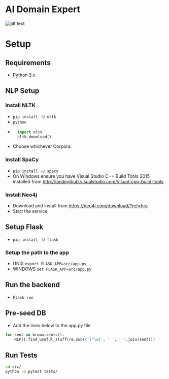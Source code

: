 # AI Domain Expert
![alt text](https://travis-ci.org/AITestingOrg/domain-expert-prototype.svg?branch=master "Build Status")

# Setup
## Requirements
* Python 3.x

## NLP Setup
### Install NLTK
* `pip install -U nltk`
* `python`
* ```python
    import nltk
    nltk.download()
  ```
* Choose whichever Corpora.

### Install SpaCy
* `pip install -u spacy`
* On Windows ensure you have Visual Studio C++ Build Tools 2015 installed from http://landinghub.visualstudio.com/visual-cpp-build-tools

### Install Neo4j
* Download and install from https://neo4j.com/download/?ref=hro
* Start the service

## Setup Flask
* `pip install -U flask`
### Setup the path to the app
* UNIX `export FLASK_APP=src/app.py`
* WINDOWS `set FLASK_APP=src/app.py`

## Run the backend
* `Flask run`

## Pre-seed DB
* Add the lines below to the app.py file
```python
for sent in brown.sents():
    NLP().find_useful_stuff(re.sub(r'[^\w]', ' ', ' '.join(sent)))
```

## Run Tests
```bash
cd src/
python -m pytest tests/
```
